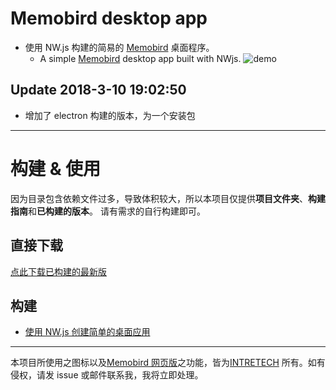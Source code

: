 # Memobird desktop app 

- 使用 NW.js 构建的简易的 [Memobird](https://www.memobird.shop/) 桌面程序。
  - A simple [Memobird](https://www.memobird.shop/) desktop app built with NWjs.
![demo](https://memobird.rosuh.me/demo.png)

## Update 2018-3-10 19:02:50

- 增加了 electron 构建的版本，为一个安装包

- - - - - 
# 构建 & 使用

因为目录包含依赖文件过多，导致体积较大，所以本项目仅提供**项目文件夹**、**构建指南**和**已构建的版本**。
请有需求的自行构建即可。

## 直接下载
[点此下载已构建的最新版](https://github.com/rosuH/memobird-nw-app/releases/download/v1.0.0/Memobird.7z)

## 构建

- [使用 NW.js 创建简单的桌面应用](https://blog.rosuh.me/2018/03/Use-NW-to-build-a-web-app/)

- - - - -
本项目所使用之图标以及[Memobird 网页版](http://w.memobird.cn/cn/w/login.aspx)之功能，皆为[INTRETECH](http://www.intretech.com/) 所有。如有侵权，请发 issue 或邮件联系我，我将立即处理。

